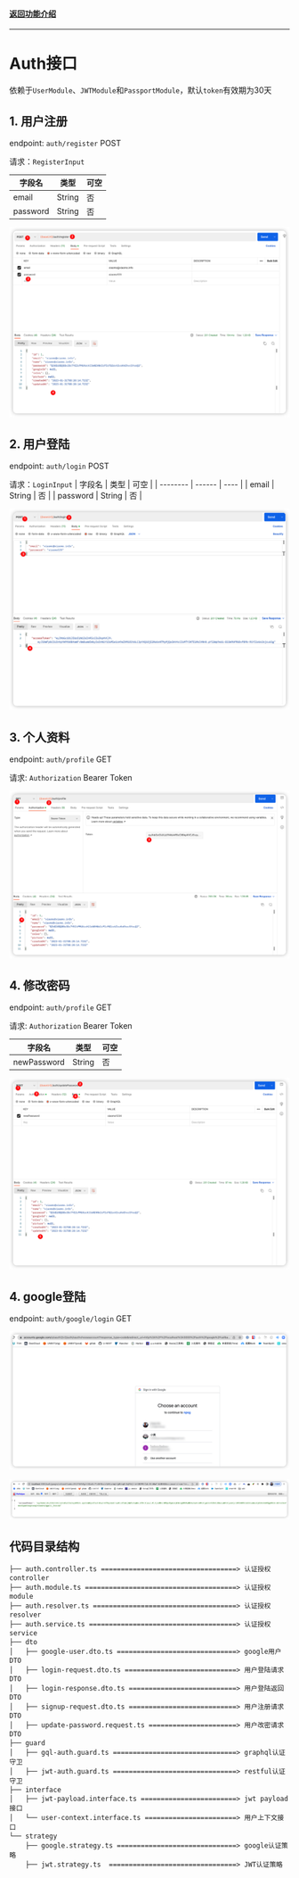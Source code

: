 #### [返回功能介绍](/feature/)
---
# Auth接口

依赖于`UserModule`、`JWTModule`和`PassportModule`，默认`token`有效期为30天

## 1. 用户注册

endpoint: `auth/register` POST 

请求：`RegisterInput`

| 字段名   | 类型   | 可空 |
| -------- | ------ | ---- |
| email    | String | 否   |
| password | String | 否   |

![register](/feature/auth/register.png)

## 2. 用户登陆

endpoint: `auth/login`  POST 

请求：`LoginInput`
| 字段名   | 类型   | 可空 |
| -------- | ------ | ---- |
| email    | String | 否   |
| password | String | 否   |

![login](/feature/auth/login.png)



## 3. 个人资料

endpoint: `auth/profile`  GET

请求: `Authorization` Bearer Token

![profile](/feature/auth/profile.png)


## 4. 修改密码

endpoint: `auth/profile`  GET

请求: `Authorization` Bearer Token

| 字段名   | 类型   | 可空 |
| -------- | ------ | ---- |
| newPassword    | String | 否   |

![update-password](/feature/auth/update-password.png)



## 4. google登陆

endpoint: `auth/google/login`  GET

![google-login](/feature/auth/google-login.png)

![google-callback](/feature/auth/google-callback.png)


## 代码目录结构
```
├── auth.controller.ts ==================================> 认证授权controller
├── auth.module.ts ======================================> 认证授权module
├── auth.resolver.ts ====================================> 认证授权resolver
├── auth.service.ts =====================================> 认证授权service 
├── dto
│   ├── google-user.dto.ts ==============================> google用户DTO
│   ├── login-request.dto.ts ============================> 用户登陆请求DTO
│   ├── login-response.dto.ts ===========================> 用户登陆返回DTO
│   ├── signup-request.dto.ts ===========================> 用户注册请求DTO
│   ├── update-password.request.ts ======================> 用户改密请求DTO
├── guard
│   ├── gql-auth.guard.ts ===============================> graphql认证守卫
│   ├── jwt-auth.guard.ts ===============================> restful认证守卫
├── interface
│   ├── jwt-payload.interface.ts ========================> jwt payload接口
│   └── user-context.interface.ts =======================> 用户上下文接口
└── strategy
    ├── google.strategy.ts ==============================> google认证策略
    ├── jwt.strategy.ts  ================================> JWT认证策略 
```